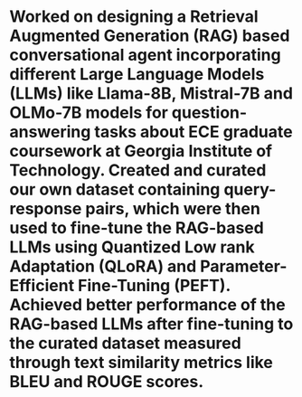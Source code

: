# Worked on designing a Retrieval Augmented Generation (RAG) based conversational agent incorporating different Large Language Models (LLMs) like Llama-8B, Mistral-7B and OLMo-7B models for question-answering tasks about ECE graduate coursework at Georgia Institute of Technology. Created and curated our own dataset containing query-response pairs, which were then used to fine-tune the RAG-based LLMs using Quantized Low rank Adaptation (QLoRA) and Parameter-Efficient Fine-Tuning (PEFT). Achieved better performance of the RAG-based LLMs after fine-tuning to the curated dataset measured through text similarity metrics like BLEU and ROUGE scores.
